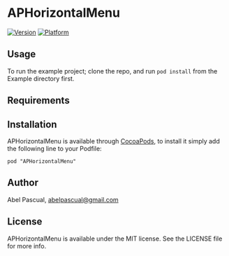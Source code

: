 # APHorizontalMenu

[![Version](http://cocoapod-badges.herokuapp.com/v/APHorizontalMenu/badge.png)](http://cocoadocs.org/docsets/APHorizontalMenu)
[![Platform](http://cocoapod-badges.herokuapp.com/p/APHorizontalMenu/badge.png)](http://cocoadocs.org/docsets/APHorizontalMenu)

## Usage

To run the example project; clone the repo, and run `pod install` from the Example directory first.

## Requirements

## Installation

APHorizontalMenu is available through [CocoaPods](http://cocoapods.org), to install
it simply add the following line to your Podfile:

    pod "APHorizontalMenu"

## Author

Abel Pascual, abelpascual@gmail.com

## License

APHorizontalMenu is available under the MIT license. See the LICENSE file for more info.

